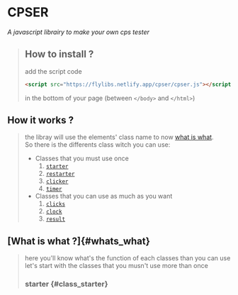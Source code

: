 # CPSER  
_A javascript librairy to make your own cps tester_  
  
> ## How to install ?
> add the script code  
> ```html
> <script src="https://flylibs.netlify.app/cpser/cpser.js"></script>
> ```
> in the bottom of your page (between `</body>` and `</html>`)  
  
## How it works ?
> the libray will use the elements' class name to now [what is what](#whats_what).  
> So there is the differents class witch you can use:  
> * Classes that you must use once
>   1. [`starter`](#class_starter)
>   2. [`restarter`](#class_restarter)
>   3. [`clicker`](#class_clicker)
>   4. [`timer`](#class_timer)
> * Classes that you can use as much as you want
>   1. [`clicks`](#class_clicks)
>   2. [`clock`](#class_clock)
>   3. [`result`](#class_result)

## [What is what ?]{#whats_what}
> here you'll know what's the function of each classes than you can use
> let's start with the classes that you musn't use more than once
> ### starter {#class_starter}
>> 
